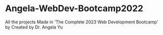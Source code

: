 # Angela-WebDev-Bootcamp2022

All the projects Made in 'The Complete 2023 Web Development Bootcamp' by Created by Dr. Angela Yu
